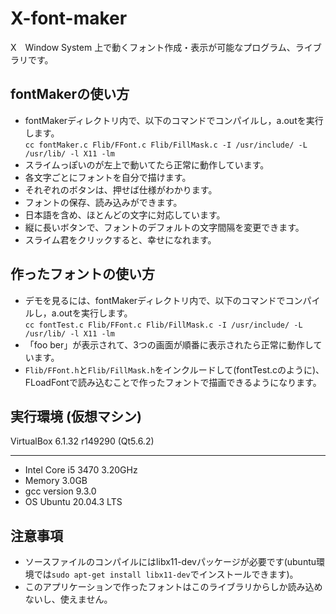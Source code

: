# X-font-maker
X　Window System 上で動くフォント作成・表示が可能なプログラム、ライブラリです。

## fontMakerの使い方
- fontMakerディレクトリ内で、以下のコマンドでコンパイルし，a.outを実行します。<br>
`cc fontMaker.c Flib/FFont.c Flib/FillMask.c -I /usr/include/ -L /usr/lib/ -l X11 -lm`
- スライムっぽいのが左上で動いてたら正常に動作しています。
- 各文字ごとにフォントを自分で描けます。
- それぞれのボタンは、押せば仕様がわかります。
- フォントの保存、読み込みができます。
- 日本語を含め、ほとんどの文字に対応しています。
- 縦に長いボタンで、フォントのデフォルトの文字間隔を変更できます。
- スライム君をクリックすると、幸せになれます。

## 作ったフォントの使い方
- デモを見るには、fontMakerディレクトリ内で、以下のコマンドでコンパイルし，a.outを実行します。<br>
`cc fontTest.c Flib/FFont.c Flib/FillMask.c -I /usr/include/ -L /usr/lib/ -l X11 -lm`
- 「foo ber」が表示されて、3つの画面が順番に表示されたら正常に動作しています。
- `Flib/FFont.h`と`Flib/FillMask.h`をインクルードして(fontTest.cのように)、FLoadFontで読み込むことで作ったフォントで描画できるようになります。

## 実行環境 (仮想マシン)
VirtualBox 6.1.32 r149290 (Qt5.6.2)
************************************
- Intel Core i5 3470 3.20GHz
- Memory 3.0GB
- gcc version 9.3.0
- OS Ubuntu 20.04.3 LTS
  
## 注意事項
- ソースファイルのコンパイルにはlibx11-devパッケージが必要です(ubuntu環境では`sudo apt-get install libx11-dev`でインストールできます)。
- このアプリケーションで作ったフォントはこのライブラリからしか読み込めないし、使えません。
